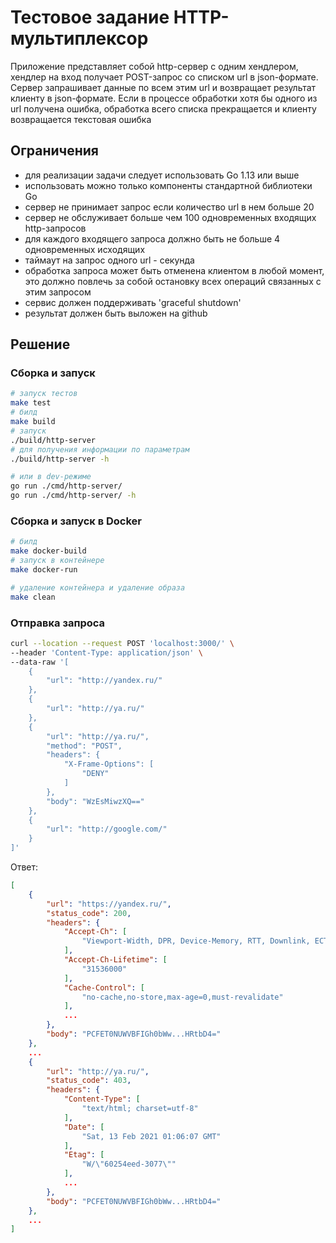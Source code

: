# Тестовое задание HTTP-мультиплексор

Приложение представляет собой http-сервер с одним хендлером,
хендлер на вход получает POST-запрос со списком url в json-формате. 
Сервер запрашивает данные по всем этим url и возвращает результат клиенту в json-формате.
Eсли в процессе обработки хотя бы одного из url получена ошибка,
обработка всего списка прекращается и клиенту возвращается текстовая ошибка

## Ограничения
* для реализации задачи следует использовать Go 1.13 или выше
* использовать можно только компоненты стандартной библиотеки Go
* сервер не принимает запрос если количество url в нем больше 20
* сервер не обслуживает больше чем 100 одновременных входящих http-запросов
* для каждого входящего запроса должно быть не больше 4 одновременных исходящих
* таймаут на запрос одного url - секунда
* обработка запроса может быть отменена клиентом в любой момент, 
  это должно повлечь за собой остановку всех операций связанных с этим запросом
* сервис должен поддерживать 'graceful shutdown'
* результат должен быть выложен на github

## Решение

### Сборка и запуск
```bash
# запуск тестов
make test
# билд
make build
# запуск
./build/http-server
# для получения информации по параметрам
./build/http-server -h

# или в dev-режиме
go run ./cmd/http-server/
go run ./cmd/http-server/ -h
```

### Сборка и запуск в Docker
```bash
# билд
make docker-build
# запуск в контейнере
make docker-run

# удаление контейнера и удаление образа
make clean
```

### Отправка запроса

```bash
curl --location --request POST 'localhost:3000/' \
--header 'Content-Type: application/json' \
--data-raw '[
    {
        "url": "http://yandex.ru/"
    },
    {
        "url": "http://ya.ru/"
    },
    {
        "url": "http://ya.ru/",
        "method": "POST",
        "headers": {
            "X-Frame-Options": [
                "DENY"
            ]
        },
        "body": "WzEsMiwzXQ=="
    },
    {
        "url": "http://google.com/"
    }
]'
```
Ответ:
```json
[
    {
        "url": "https://yandex.ru/",
        "status_code": 200,
        "headers": {
            "Accept-Ch": [
                "Viewport-Width, DPR, Device-Memory, RTT, Downlink, ECT"
            ],
            "Accept-Ch-Lifetime": [
                "31536000"
            ],
            "Cache-Control": [
                "no-cache,no-store,max-age=0,must-revalidate"
            ],
            ...
        },
        "body": "PCFET0NUWVBFIGh0bWw...HRtbD4="
    },
    ...
    {
        "url": "http://ya.ru/",
        "status_code": 403,
        "headers": {
            "Content-Type": [
                "text/html; charset=utf-8"
            ],
            "Date": [
                "Sat, 13 Feb 2021 01:06:07 GMT"
            ],
            "Etag": [
                "W/\"60254eed-3077\""
            ],
            ...
        },
        "body": "PCFET0NUWVBFIGh0bWw...HRtbD4="
    },
    ...
]
```
